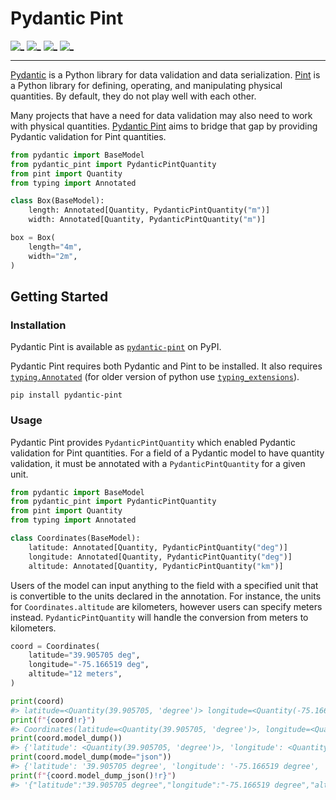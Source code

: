 # Pydantic Pint

[![_](https://img.shields.io/pypi/v/pydantic-pint)](https://pypi.python.org/pypi/pydantic-pint)
[![_](https://img.shields.io/pypi/pyversions/pydantic-pint)](https://github.com/tylerh111/pydantic-pint)
[![_](https://img.shields.io/pypi/l/pydantic-pint)](https://github.com/tylerh111/pydantic-pint/blob/main/LICENSE.md)
[![_](https://img.shields.io/readthedocs/pydantic-pint)](https://pydantic-pint.readthedocs.io)

---

[Pydantic](https://docs.pydantic.dev) is a Python library for data validation and data serialization.
[Pint](https://pint.readthedocs.io) is a Python library for defining, operating, and manipulating physical quantities.
By default, they do not play well with each other.

Many projects that have a need for data validation may also need to work with physical quantities.
[Pydantic Pint](https://pydantic-pint.readthedocs.io) aims to bridge that gap by providing Pydantic validation for Pint quantities.

```python
from pydantic import BaseModel
from pydantic_pint import PydanticPintQuantity
from pint import Quantity
from typing import Annotated

class Box(BaseModel):
    length: Annotated[Quantity, PydanticPintQuantity("m")]
    width: Annotated[Quantity, PydanticPintQuantity("m")]

box = Box(
    length="4m",
    width="2m",
)
```

## Getting Started

### Installation

Pydantic Pint is available as [`pydantic-pint`](https://pypi.python.org/pypi/pydantic-pint) on PyPI.

Pydantic Pint requires both Pydantic and Pint to be installed.
It also requires [`typing.Annotated`](https://docs.python.org/3/library/typing.html#typing.Annotated) (for older version of python use [`typing_extensions`](https://pypi.org/project/typing-extensions/)).

```shell
pip install pydantic-pint
```

### Usage

Pydantic Pint provides `PydanticPintQuantity` which enabled Pydantic validation for Pint quantities.
For a field of a Pydantic model to have quantity validation, it must be annotated with a `PydanticPintQuantity` for a given unit.

```python
from pydantic import BaseModel
from pydantic_pint import PydanticPintQuantity
from pint import Quantity
from typing import Annotated

class Coordinates(BaseModel):
    latitude: Annotated[Quantity, PydanticPintQuantity("deg")]
    longitude: Annotated[Quantity, PydanticPintQuantity("deg")]
    altitude: Annotated[Quantity, PydanticPintQuantity("km")]
```

Users of the model can input anything to the field with a specified unit that is convertible to the units declared in the annotation.
For instance, the units for `Coordinates.altitude` are kilometers, however users can specify meters instead.
`PydanticPintQuantity` will handle the conversion from meters to kilometers.

```python
coord = Coordinates(
    latitude="39.905705 deg",
    longitude="-75.166519 deg",
    altitude="12 meters",
)

print(coord)
#> latitude=<Quantity(39.905705, 'degree')> longitude=<Quantity(-75.166519, 'degree')> altitude=<Quantity(0.012, 'kilometer')>
print(f"{coord!r}")
#> Coordinates(latitude=<Quantity(39.905705, 'degree')>, longitude=<Quantity(-75.166519, 'degree')>, altitude=<Quantity(0.012, 'kilometer')>)
print(coord.model_dump())
#> {'latitude': <Quantity(39.905705, 'degree')>, 'longitude': <Quantity(-75.166519, 'degree')>, 'altitude': <Quantity(0.012, 'kilometer')>}
print(coord.model_dump(mode="json"))
#> {'latitude': '39.905705 degree', 'longitude': '-75.166519 degree', 'altitude': '0.012 kilometer'}
print(f"{coord.model_dump_json()!r}")
#> '{"latitude":"39.905705 degree","longitude":"-75.166519 degree","altitude":"0.012 kilometer"}'
```
